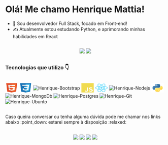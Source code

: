 # Olá! Me chamo Henrique Mattia!
- 🔭 Sou desenvolvedor Full Stack, focado em Front-end!
- :writing_hand: Atualmente estou estudando Python, e aprimorando minhas habilidades em React

##

<div align="center" >
  <span>
  <img height="180em" src="https://github-readme-stats.vercel.app/api?username=henriquemattia&show_icons=true&theme=midnight-purple&include_all_commits=false&count_private=true"/>
  <img height="180em" src="https://github-readme-stats.vercel.app/api/top-langs/?username=henriquemattia&layout=compact&langs_count=7&theme=midnight-purple&card_width=100"/>
  </span>
  
  </div>
  
  ##
  

### Tecnologias que utilizo :point_down:

<div style="display: inline_block"><br>
  <img align="center" alt="Henrique-HTML" height="30" width="40" src="https://raw.githubusercontent.com/devicons/devicon/master/icons/html5/html5-original.svg">
  <img align="center" alt="Henrique-CSS" height="30" width="40" src="https://raw.githubusercontent.com/devicons/devicon/master/icons/css3/css3-original.svg">
  <img align="center" alt="Henrique-Bootstrap" height="30" width="40" src="https://cdn.jsdelivr.net/gh/devicons/devicon/icons/bootstrap/bootstrap-original.svg" />
  <img align="center" alt="Henrique-Js" height="30" width="40" src="https://raw.githubusercontent.com/devicons/devicon/master/icons/javascript/javascript-plain.svg">
  <img align="center" alt="Henrique-React" height="30" width="40" src="https://raw.githubusercontent.com/devicons/devicon/master/icons/react/react-original.svg">
  <img align="center" alt="Henrique-Nodejs" height="30" width="40" src="https://cdn.jsdelivr.net/gh/devicons/devicon/icons/nodejs/nodejs-original.svg" />
  <img align="center" alt="Henrique-Python" height="30" width="40" src="https://raw.githubusercontent.com/devicons/devicon/master/icons/python/python-original.svg">
  <img  align="center" alt="Henrique-MongoDb" height="30" width="40" src="https://cdn.jsdelivr.net/gh/devicons/devicon/icons/mongodb/mongodb-original.svg" />
  <img align="center" alt="Henrique-Postgres" height="30" width="40" src="https://cdn.jsdelivr.net/gh/devicons/devicon/icons/postgresql/postgresql-original.svg" />
  <img align="center" alt="Henrique-Git" height="30" width="40" src="https://cdn.jsdelivr.net/gh/devicons/devicon/icons/git/git-original.svg" />
  <img align="center" alt="Henrique-Ubunto" height="30" width="40" src="https://cdn.jsdelivr.net/gh/devicons/devicon/icons/ubuntu/ubuntu-plain.svg" />
</div>
  
  ##
 
<div>Caso queira conversar ou tenha alguma dúvida pode me chamar nos links abaixo :point_down:  estarei sempre à disposição :relaxed:</div><br />
<div style="display: inline_block" align="center"> 
  
  <a href="https://www.linkedin.com/in/henriquemattia/" target="_blank"><img src="https://img.shields.io/badge/-LinkedIn-%230077B5?style=for-the-badge&logo=linkedin&logoColor=white" target="_blank"></a> 
  <a href="https://github.com/henriquemattia" target="_blank"><img src="https://img.shields.io/badge/GitHub-100000?style=for-the-badge&logo=github&logoColor=white" target="_blank"></a>
   <a href="https://api.whatsapp.com/send?phone=5549998339450&text=Oi%2C%20vim%20pelo%20GitHub!" target="_blank"><img src="https://img.shields.io/badge/WhatsApp-25D366?style=for-the-badge&logo=whatsapp&logoColor=white"></a>
  <a href="https://www.instagram.com/_henriiique____/" target="_blank"><img src="https://img.shields.io/badge/-Instagram-%23E4405F?style=for-the-badge&logo=instagram&logoColor=white" target="_blank"></a>
 </div> 

  <!-- 
  <div align="center"><sup>🤔 Creio eu que a liguangem mais usada está aparecendo como python porque meus projetos em REACT usam arquivos .JSX </sup></div>
  -->
